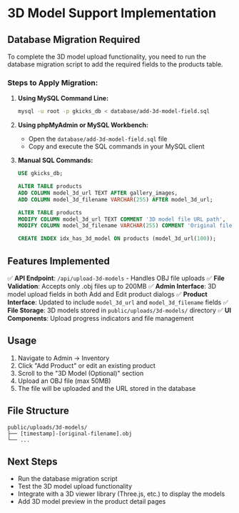 # 3D Model Support Implementation

## Database Migration Required

To complete the 3D model upload functionality, you need to run the database migration script to add the required fields to the products table.

### Steps to Apply Migration:

1. **Using MySQL Command Line:**
   ```bash
   mysql -u root -p gkicks_db < database/add-3d-model-field.sql
   ```

2. **Using phpMyAdmin or MySQL Workbench:**
   - Open the `database/add-3d-model-field.sql` file
   - Copy and execute the SQL commands in your MySQL client

3. **Manual SQL Commands:**
   ```sql
   USE gkicks_db;
   
   ALTER TABLE products 
   ADD COLUMN model_3d_url TEXT AFTER gallery_images,
   ADD COLUMN model_3d_filename VARCHAR(255) AFTER model_3d_url;
   
   ALTER TABLE products 
   MODIFY COLUMN model_3d_url TEXT COMMENT '3D model file URL path',
   MODIFY COLUMN model_3d_filename VARCHAR(255) COMMENT 'Original filename of the 3D model';
   
   CREATE INDEX idx_has_3d_model ON products (model_3d_url(100));
   ```

## Features Implemented

✅ **API Endpoint**: `/api/upload-3d-models` - Handles OBJ file uploads
✅ **File Validation**: Accepts only .obj files up to 200MB
✅ **Admin Interface**: 3D model upload fields in both Add and Edit product dialogs
✅ **Product Interface**: Updated to include `model_3d_url` and `model_3d_filename` fields
✅ **File Storage**: 3D models stored in `public/uploads/3d-models/` directory
✅ **UI Components**: Upload progress indicators and file management

## Usage

1. Navigate to Admin → Inventory
2. Click "Add Product" or edit an existing product
3. Scroll to the "3D Model (Optional)" section
4. Upload an OBJ file (max 50MB)
5. The file will be uploaded and the URL stored in the database

## File Structure

```
public/uploads/3d-models/
├── [timestamp]-[original-filename].obj
└── ...
```

## Next Steps

- Run the database migration script
- Test the 3D model upload functionality
- Integrate with a 3D viewer library (Three.js, etc.) to display the models
- Add 3D model preview in the product detail pages
